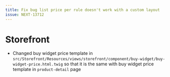 ```yaml
---
title: Fix bug list price per rule doesn't work with a custom layout
issue: NEXT-13712
---
```

# Storefront
* Changed buy widget price template in `src/Storefront/Resources/views/storefront/component/buy-widget/buy-widget-price.html.twig` so that it is the same with buy widget price template in `product-detail` page
